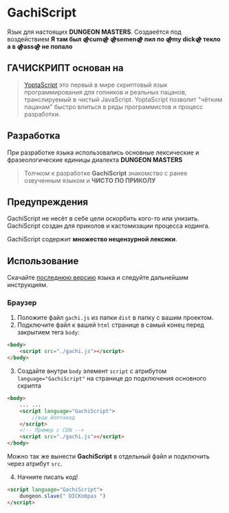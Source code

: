 # GachiScript

Язык для настоящих **DUNGEON MASTERS**. Создаеётся под воздействием **Я там был ⚣cum⚣ ⚣semen⚣ пил по ⚣my dick⚣ текло а в ⚣ass⚣ не попало**


## ГАЧИСКРИПТ основан на
>[YoptaScript](http://yopta.space/) это первый в мире скриптовый язык 
>программирования для гопников и реальных пацанов, транслируемый в чистый
>JavaScript. YoptaScript позволит "чётким пацанам" быстро влиться в ряды
>программистов и процесс разработки.


## Разработка

При разработке языка использовались основные лексические и фразеологические единицы диалекта **DUNGEON MASTERS**

>Толчком к разработке **GachiScript** знакомство с ранее озвученным языком и **ЧИСТО ПО ПРИКОЛУ**


## Предупреждения

GachiScript не несёт в себе цели оскорбить кого-то или унизить. GachiScript создан для приколов и кастомизации процесса кодинга.

GachiScript содержит **множество нецензурной лексики**.

## Использование

Скачайте [последнюю версию](https://github.com/samgozman/YoptaScript/tree/master/dist/yopta.js) языка и следуйте дальнейшим инструкциям.

### Браузер

1. Положите файл `gachi.js` из папки `dist` в папку c вашим проектом.
2. Подключите файл к вашей `html` странице в самый конец перед закрытием тега `body`:

```html
<body>
    <script src="./gachi.js"></script>
</body>
```

3. Создайте внутри `body` элемент `script` с атрибутом  `language="GachiScript"` на странице до подключения основного скрипта

```html
<body>
    ... ...
    <script language="GachiScript">
        //ваш йоптакод
    </script>
    <!-- Пример с CDN -->
    <script src="./gachi.js"></script>
</body>
```

Можно так же вынести **GachiScript** в отдельный файл и подключить через атрибут `src`.

4. Начните писать код!

```html
<script language="GachiScript">
    dungeon.slave(" DICKобраз ")
</script>
```